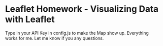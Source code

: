 # Leaflet Homework - Visualizing Data with Leaflet

Type in your API Key in config.js to make the Map show up. 
Everything works for me. Let me know if you any questions. 
